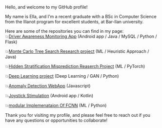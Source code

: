 
Hello, and welcome to my GitHub profile!

My name is Ella, and I'm a recent graduate with a BSc in Computer Science from the Illanot program for excellent students, at Bar-Ilan university.

Here are some of the repositories you can find in my page:</br>
💥[Driver Awareness Monitoring App](https://github.com/Ella475/Driver-Awareness-Monitoring) (Android app / Java / MySQL / Python / Flask)

💥[Monte Carlo Tree Search Research project]() (ML / Heuristic Approach / Java)

💥[Hidden Stratification Misprediction Reaserch Project](https://github.com/Ella475/Hidden-Stratification-Misprediction.git) (ML / PyTorch)

💥[Deep Learning project]() (Deep Learning / GAN / Python)

💥[Anomaly Detection WebApp](https://github.com/Ella475/anomaly-detection-web-app.git) (Javascript)

💥[Joystick Stimulation](https://github.com/Ella475/FG_Joystick.git) (Android app / Kotlin)

💥[modular Implemenataion Of FCNN](https://github.com/Ella475/FCNN-NUMPY.git) (ML / Python)

Thank you for visiting my profile, and please feel free to reach out if you have any questions or opportunities to collaborate!
